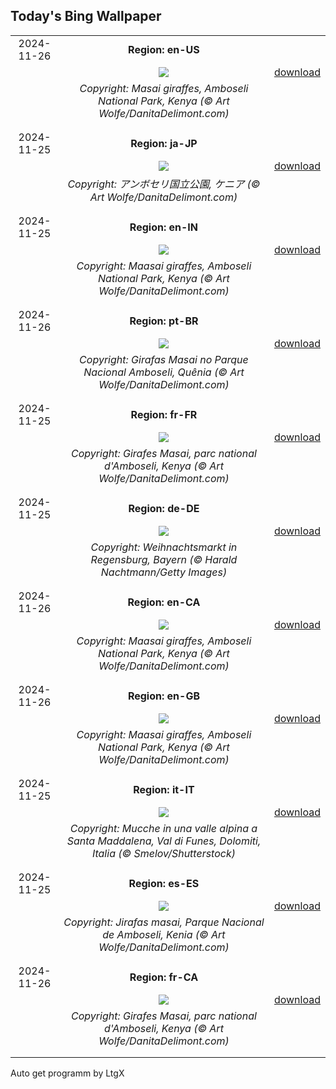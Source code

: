 ## Today's Bing Wallpaper
|      |      |      |
| :----: | :----: | :----: |
|2024-11-26|**Region: en-US**||
||![](https://www.bing.com/th?id=OHR.AmboseliGiraffes_EN-US9072366924_UHD.jpg&pid=hp&w=1152&h=648&rs=1&c=4)| [download](https://www.bing.com/th?id=OHR.AmboseliGiraffes_EN-US9072366924_UHD.jpg)|
||*Copyright: Masai giraffes, Amboseli National Park, Kenya (© Art Wolfe/DanitaDelimont.com)*
||
|||
|2024-11-25|**Region: ja-JP**||
||![](https://www.bing.com/th?id=OHR.AmboseliGiraffes_JA-JP2992203136_UHD.jpg&pid=hp&w=1152&h=648&rs=1&c=4)| [download](https://www.bing.com/th?id=OHR.AmboseliGiraffes_JA-JP2992203136_UHD.jpg)|
||*Copyright: アンボセリ国立公園, ケニア (© Art Wolfe/DanitaDelimont.com)*
||
|||
|2024-11-25|**Region: en-IN**||
||![](https://www.bing.com/th?id=OHR.AmboseliGiraffes_EN-IN4832251197_UHD.jpg&pid=hp&w=1152&h=648&rs=1&c=4)| [download](https://www.bing.com/th?id=OHR.AmboseliGiraffes_EN-IN4832251197_UHD.jpg)|
||*Copyright: Maasai giraffes, Amboseli National Park, Kenya (© Art Wolfe/DanitaDelimont.com)*
||
|||
|2024-11-26|**Region: pt-BR**||
||![](https://www.bing.com/th?id=OHR.AmboseliGiraffes_PT-BR7213408743_UHD.jpg&pid=hp&w=1152&h=648&rs=1&c=4)| [download](https://www.bing.com/th?id=OHR.AmboseliGiraffes_PT-BR7213408743_UHD.jpg)|
||*Copyright: Girafas Masai no Parque Nacional Amboseli, Quênia (© Art Wolfe/DanitaDelimont.com)*
||
|||
|2024-11-25|**Region: fr-FR**||
||![](https://www.bing.com/th?id=OHR.AmboseliGiraffes_FR-FR8363811171_UHD.jpg&pid=hp&w=1152&h=648&rs=1&c=4)| [download](https://www.bing.com/th?id=OHR.AmboseliGiraffes_FR-FR8363811171_UHD.jpg)|
||*Copyright: Girafes Masai, parc national d'Amboseli, Kenya (© Art Wolfe/DanitaDelimont.com)*
||
|||
|2024-11-25|**Region: de-DE**||
||![](https://www.bing.com/th?id=OHR.RegensburgChristmasMarket_DE-DE8576246094_UHD.jpg&pid=hp&w=1152&h=648&rs=1&c=4)| [download](https://www.bing.com/th?id=OHR.RegensburgChristmasMarket_DE-DE8576246094_UHD.jpg)|
||*Copyright: Weihnachtsmarkt in Regensburg, Bayern (© Harald Nachtmann/Getty Images)*
||
|||
|2024-11-26|**Region: en-CA**||
||![](https://www.bing.com/th?id=OHR.AmboseliGiraffes_EN-CA6129428319_UHD.jpg&pid=hp&w=1152&h=648&rs=1&c=4)| [download](https://www.bing.com/th?id=OHR.AmboseliGiraffes_EN-CA6129428319_UHD.jpg)|
||*Copyright: Maasai giraffes, Amboseli National Park, Kenya (© Art Wolfe/DanitaDelimont.com)*
||
|||
|2024-11-26|**Region: en-GB**||
||![](https://www.bing.com/th?id=OHR.AmboseliGiraffes_EN-GB4842022174_UHD.jpg&pid=hp&w=1152&h=648&rs=1&c=4)| [download](https://www.bing.com/th?id=OHR.AmboseliGiraffes_EN-GB4842022174_UHD.jpg)|
||*Copyright: Maasai giraffes, Amboseli National Park, Kenya (© Art Wolfe/DanitaDelimont.com)*
||
|||
|2024-11-25|**Region: it-IT**||
||![](https://www.bing.com/th?id=OHR.CowsInAlpineValley_IT-IT8150386866_UHD.jpg&pid=hp&w=1152&h=648&rs=1&c=4)| [download](https://www.bing.com/th?id=OHR.CowsInAlpineValley_IT-IT8150386866_UHD.jpg)|
||*Copyright: Mucche in una valle alpina a Santa Maddalena, Val di Funes, Dolomiti, Italia (© Smelov/Shutterstock)*
||
|||
|2024-11-25|**Region: es-ES**||
||![](https://www.bing.com/th?id=OHR.AmboseliGiraffes_ES-ES5878697343_UHD.jpg&pid=hp&w=1152&h=648&rs=1&c=4)| [download](https://www.bing.com/th?id=OHR.AmboseliGiraffes_ES-ES5878697343_UHD.jpg)|
||*Copyright: Jirafas masai, Parque Nacional de Amboseli, Kenia (© Art Wolfe/DanitaDelimont.com)*
||
|||
|2024-11-26|**Region: fr-CA**||
||![](https://www.bing.com/th?id=OHR.AmboseliGiraffes_FR-CA7584281914_UHD.jpg&pid=hp&w=1152&h=648&rs=1&c=4)| [download](https://www.bing.com/th?id=OHR.AmboseliGiraffes_FR-CA7584281914_UHD.jpg)|
||*Copyright: Girafes Masai, parc national d'Amboseli, Kenya (© Art Wolfe/DanitaDelimont.com)*
||
|||

Auto get programm by LtgX
